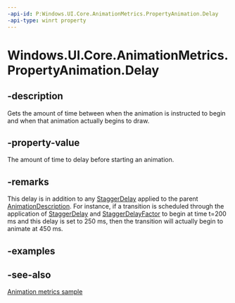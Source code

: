 ```yaml
---
-api-id: P:Windows.UI.Core.AnimationMetrics.PropertyAnimation.Delay
-api-type: winrt property
---
```


<!-- Property syntax
public Windows.Foundation.TimeSpan Delay { get; }
-->

# Windows.UI.Core.AnimationMetrics.PropertyAnimation.Delay

## -description
Gets the amount of time between when the animation is instructed to begin and when that animation actually begins to draw.

## -property-value
The amount of time to delay before starting an animation.

## -remarks
This delay is in addition to any [StaggerDelay](animationdescription_staggerdelay.md) applied to the parent [AnimationDescription](animationdescription.md). For instance, if a transition is scheduled through the application of [StaggerDelay](animationdescription_staggerdelay.md) and [StaggerDelayFactor](animationdescription_staggerdelayfactor.md) to begin at time t=200 ms and this delay is set to 250 ms, then the transition will actually begin to animate at 450 ms.

## -examples

## -see-also
[Animation metrics sample](https://github.com/microsoft/Windows-universal-samples/tree/master/Samples/AnimationMetrics)
